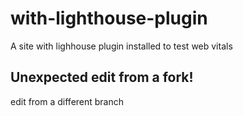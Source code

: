 # with-lighthouse-plugin
A site with lighhouse plugin installed to test web vitals

## Unexpected edit from a fork!

edit from a different branch
